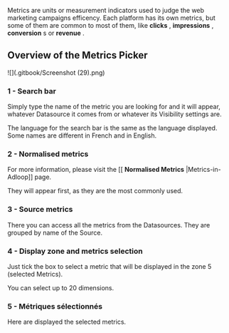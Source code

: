 Metrics are units or measurement indicators used to judge the web marketing campaigns efficency. Each platform has its own metrics, but some of them are common to most of them, like  **clicks** ,  **impressions** ,  **conversion** s or  **revenue** . 


## Overview of the Metrics Picker
![](.gitbook/Screenshot (29).png)


### 1 - Search bar
Simply type the name of the metric you are looking for and it will appear, whatever Datasource it comes from or whatever its Visibility settings are.

The language for the search bar is the same as the language displayed. Some names are different in French and in English.


### 2 - Normalised metrics
For more information, please visit the [[ **Normalised Metrics** |Metrics-in-Adloop]] page.

They will appear first, as they are the most commonly used.


### 3 - Source metrics
There you can access all the metrics from the Datasources. They are grouped by name of the Source.




### 4 - Display zone and metrics selection
Just tick the box to select a metric that will be displayed in the zone 5 (selected Metrics).

You can select up to 20 dimensions.


### 5 - Métriques sélectionnés
Here are displayed the selected metrics.



